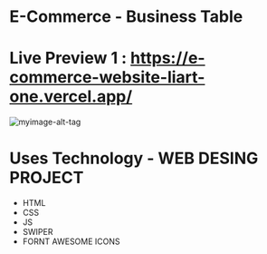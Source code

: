 #     E-Commerce - Business Table

# Live Preview 1 :  https://e-commerce-website-liart-one.vercel.app/

![myimage-alt-tag](https://i.postimg.cc/qRPD47f5/screencapture-e-commerce-website-liart-one-vercel-app-2023-04-06-01-24-44.png)

# Uses Technology - WEB DESING PROJECT
- HTML
- CSS 
- JS
- SWIPER
- FORNT AWESOME ICONS
